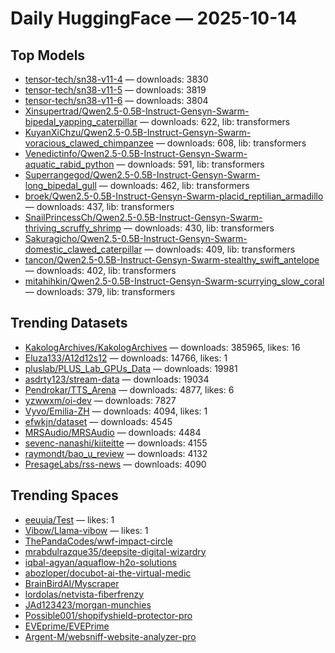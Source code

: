 # Daily HuggingFace — 2025-10-14


## Top Models
- [tensor-tech/sn38-v11-4](https://huggingface.co/tensor-tech/sn38-v11-4) — downloads: 3830
- [tensor-tech/sn38-v11-5](https://huggingface.co/tensor-tech/sn38-v11-5) — downloads: 3819
- [tensor-tech/sn38-v11-6](https://huggingface.co/tensor-tech/sn38-v11-6) — downloads: 3804
- [Xinsupertrad/Qwen2.5-0.5B-Instruct-Gensyn-Swarm-bipedal_yapping_caterpillar](https://huggingface.co/Xinsupertrad/Qwen2.5-0.5B-Instruct-Gensyn-Swarm-bipedal_yapping_caterpillar) — downloads: 622, lib: transformers
- [KuyanXiChzu/Qwen2.5-0.5B-Instruct-Gensyn-Swarm-voracious_clawed_chimpanzee](https://huggingface.co/KuyanXiChzu/Qwen2.5-0.5B-Instruct-Gensyn-Swarm-voracious_clawed_chimpanzee) — downloads: 608, lib: transformers
- [Venedictinfo/Qwen2.5-0.5B-Instruct-Gensyn-Swarm-aquatic_rabid_python](https://huggingface.co/Venedictinfo/Qwen2.5-0.5B-Instruct-Gensyn-Swarm-aquatic_rabid_python) — downloads: 591, lib: transformers
- [Superrangegod/Qwen2.5-0.5B-Instruct-Gensyn-Swarm-long_bipedal_gull](https://huggingface.co/Superrangegod/Qwen2.5-0.5B-Instruct-Gensyn-Swarm-long_bipedal_gull) — downloads: 462, lib: transformers
- [broek/Qwen2.5-0.5B-Instruct-Gensyn-Swarm-placid_reptilian_armadillo](https://huggingface.co/broek/Qwen2.5-0.5B-Instruct-Gensyn-Swarm-placid_reptilian_armadillo) — downloads: 437, lib: transformers
- [SnailPrincessCh/Qwen2.5-0.5B-Instruct-Gensyn-Swarm-thriving_scruffy_shrimp](https://huggingface.co/SnailPrincessCh/Qwen2.5-0.5B-Instruct-Gensyn-Swarm-thriving_scruffy_shrimp) — downloads: 430, lib: transformers
- [Sakuragicho/Qwen2.5-0.5B-Instruct-Gensyn-Swarm-domestic_clawed_caterpillar](https://huggingface.co/Sakuragicho/Qwen2.5-0.5B-Instruct-Gensyn-Swarm-domestic_clawed_caterpillar) — downloads: 409, lib: transformers
- [tancon/Qwen2.5-0.5B-Instruct-Gensyn-Swarm-stealthy_swift_antelope](https://huggingface.co/tancon/Qwen2.5-0.5B-Instruct-Gensyn-Swarm-stealthy_swift_antelope) — downloads: 402, lib: transformers
- [mitahihkin/Qwen2.5-0.5B-Instruct-Gensyn-Swarm-scurrying_slow_coral](https://huggingface.co/mitahihkin/Qwen2.5-0.5B-Instruct-Gensyn-Swarm-scurrying_slow_coral) — downloads: 379, lib: transformers



## Trending Datasets
- [KakologArchives/KakologArchives](https://huggingface.co/KakologArchives/KakologArchives) — downloads: 385965, likes: 16
- [Eluza133/A12d12s12](https://huggingface.co/Eluza133/A12d12s12) — downloads: 14766, likes: 1
- [pluslab/PLUS_Lab_GPUs_Data](https://huggingface.co/pluslab/PLUS_Lab_GPUs_Data) — downloads: 19981
- [asdrty123/stream-data](https://huggingface.co/asdrty123/stream-data) — downloads: 19034
- [Pendrokar/TTS_Arena](https://huggingface.co/Pendrokar/TTS_Arena) — downloads: 4877, likes: 6
- [yzwwxm/oi-dev](https://huggingface.co/yzwwxm/oi-dev) — downloads: 7827
- [Vyvo/Emilia-ZH](https://huggingface.co/Vyvo/Emilia-ZH) — downloads: 4094, likes: 1
- [efwkjn/dataset](https://huggingface.co/efwkjn/dataset) — downloads: 4545
- [MRSAudio/MRSAudio](https://huggingface.co/MRSAudio/MRSAudio) — downloads: 4484
- [sevenc-nanashi/kiiteitte](https://huggingface.co/sevenc-nanashi/kiiteitte) — downloads: 4155
- [raymondt/bao_u_review](https://huggingface.co/raymondt/bao_u_review) — downloads: 4132
- [PresageLabs/rss-news](https://huggingface.co/PresageLabs/rss-news) — downloads: 4090



## Trending Spaces
- [eeuuia/Test](https://huggingface.co/eeuuia/Test) — likes: 1
- [Vibow/Llama-vibow](https://huggingface.co/Vibow/Llama-vibow) — likes: 1
- [ThePandaCodes/wwf-impact-circle](https://huggingface.co/ThePandaCodes/wwf-impact-circle)
- [mrabdulrazque35/deepsite-digital-wizardry](https://huggingface.co/mrabdulrazque35/deepsite-digital-wizardry)
- [iqbal-agyan/aquaflow-h2o-solutions](https://huggingface.co/iqbal-agyan/aquaflow-h2o-solutions)
- [abozloper/docubot-ai-the-virtual-medic](https://huggingface.co/abozloper/docubot-ai-the-virtual-medic)
- [BrainBirdAI/Myscraper](https://huggingface.co/BrainBirdAI/Myscraper)
- [lordolas/netvista-fiberfrenzy](https://huggingface.co/lordolas/netvista-fiberfrenzy)
- [JAd123423/morgan-munchies](https://huggingface.co/JAd123423/morgan-munchies)
- [Possible001/shopifyshield-protector-pro](https://huggingface.co/Possible001/shopifyshield-protector-pro)
- [EVEprime/EVEPrime](https://huggingface.co/EVEprime/EVEPrime)
- [Argent-M/websniff-website-analyzer-pro](https://huggingface.co/Argent-M/websniff-website-analyzer-pro)
